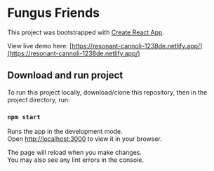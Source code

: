 # Fungus Friends

This project was bootstrapped with [Create React App](https://github.com/facebook/create-react-app).

View live demo here: [https://resonant-cannoli-1238de.netlify.app/](https://resonant-cannoli-1238de.netlify.app/)

## Download and run project

To run this project locally, download/clone this repository, then in the project directory, run:

### `npm start`

Runs the app in the development mode.\
Open [http://localhost:3000](http://localhost:3000) to view it in your browser.

The page will reload when you make changes.\
You may also see any lint errors in the console.
